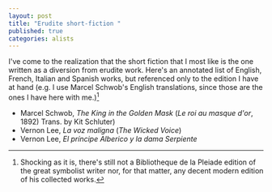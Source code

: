 ```yaml
---
layout: post
title: "Erudite short-fiction "
published: true
categories: alists
---
```


I've come to the realization that the short fiction that I most like is the one written as a diversion from erudite work. Here's an annotated list of English, French, Italian and Spanish works, but referenced only to the edition I have at hand (e.g. I use Marcel Schwob's English translations, since those are the ones I have here with me.)[^1]

- Marcel Schwob, *The King in the Golden Mask* (*Le roi au masque d'or*, 1892) Trans. by Kit Schluter)
- Vernon Lee, *La voz maligna* (*The Wicked Voice*)
- Vernon Lee, *El príncipe Alberico y la dama Serpiente*

[^1]: Shocking as it is, there's still not a Bibliotheque de la Pleiade edition of the great symbolist writer nor, for that matter, any decent modern edition of his collected works.
